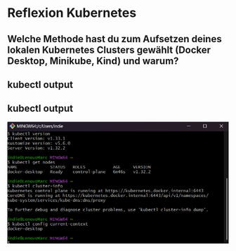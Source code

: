 # Reflexion Kubernetes

## **Welche Methode hast du zum Aufsetzen deines lokalen Kubernetes Clusters gewählt (Docker Desktop, Minikube, Kind) und warum?**

## kubectl output
## **kubectl output**

![kubectl_output](/screenshots/kubectl_output.png)



